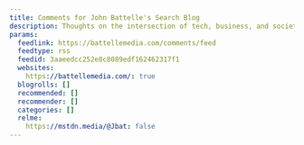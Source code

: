 ```yaml
---
title: Comments for John Battelle's Search Blog
description: Thoughts on the intersection of tech, business, and society.
params:
  feedlink: https://battellemedia.com/comments/feed
  feedtype: rss
  feedid: 3aaeedcc252e8c8089edf162462317f1
  websites:
    https://battellemedia.com/: true
  blogrolls: []
  recommended: []
  recommender: []
  categories: []
  relme:
    https://mstdn.media/@Jbat: false
---
```


